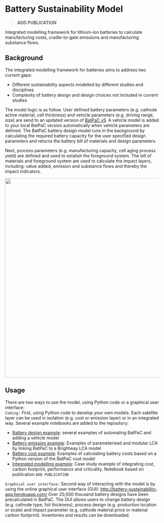 # Battery Sustainability Model
> **ADD PUBLICATION**


Integrated modelling framework for lithium-ion batteries to calculate manufacturing costs, cradle-to-gate emissions and manufacturing substance flows.

## Background
The integrated modelling framework for batteries aims to address two current gaps:
* Different sustainability aspects modelled by different studies and disciplines
 * Complexity of battery design and design choices not included in current studies

The model logic is as follow. User defined battery parameters (e.g. cathode active material, cell thickness) and vehicle parameters (e.g. driving range, size) are send to an updated version of [BatPaC v5](https://www.anl.gov/cse/batpac-model-software). A vehicle model is added to your local BatPaC version automatically when vehicle parameters are defined. The BatPaC battery design model runs in the background by calculating the required battery capacity for the user specified design parameters and returns the battery bill of materials and design parameters. 

Next, process parameters (e.g. manufacturing capacity, cell aging process yield) are defined and used to estalish the foreground system. The bill of materials and foreground system are used to calculate the impact layers, including: value added, emission and substance flows and thereby the impact indicators. 


<p align="center">
<img src="https://github.com/jbaars2/Batt_Sust_Model/blob/main/docs/battery_model_overview.jpg" width="650">
</p>


## Usage

There are two ways to use the model, using Python code or a graphical user interface: <br>
`Coding:`
First, using Python code to develop your own models. Each satellite layer can be used in isolation (e.g. cost or emission layer) or in an integrated way. Several example notebooks are added to the repository:
* [Battery design example](https://github.com/jbaars2/Batt_Sust_Model/blob/main/example%20notebooks/Battery%20design/Example%20notebook%20battery%20design.ipynb): several examples of automating BatPaC and adding a vehicle model
* [Battery emission example](https://github.com/jbaars2/Batt_Sust_Model/blob/main/example%20notebooks/Battery%20emissions/Example%20LCA%20notebook.ipynb): Examples of parameterised and modular LCA by linking BatPaC to a Brightway LCA model
* [Battery cost example](https://github.com/jbaars2/Batt_Sust_Model/tree/main/example%20notebooks/Battery%20cost): Examples of calculating battery costs based on a Python version of the BatPaC cost model
* [Integrated modelling example](https://github.com/jbaars2/Batt_Sust_Model/tree/main/example%20notebooks/Example%20publication%20-%20integrated%20modelling): Case study example of integrating cost, carbon footprint, performance and criticality. Notebook based on publication `ADD PUBLICATION`

`Graphical user interface:`
Second way of interacting with the model is by using the online graphical user interface (GUI):
http://battery-sustainability-app.herokuapp.com/
Over 20,000 thousand battery designs have been precalculated in BatPaC. The GUI allows users to change battery design (e.g. cathode type, foil thickness), process design (e.g. production location or scale) and impact parameter (e.g. cathode material price or material carbon footprint). Inventories and results can be downloaded. 
